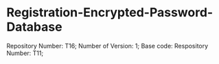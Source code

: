# Registration-Encrypted-Password-Database
Repository Number: T16; Number of Version: 1; Base code: Respository Number: T11;
